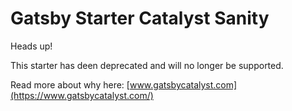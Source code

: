 # Gatsby Starter Catalyst Sanity

Heads up!

This starter has deen deprecated and will no longer be supported.

Read more about why here: [www.gatsbycatalyst.com](https://www.gatsbycatalyst.com/)
